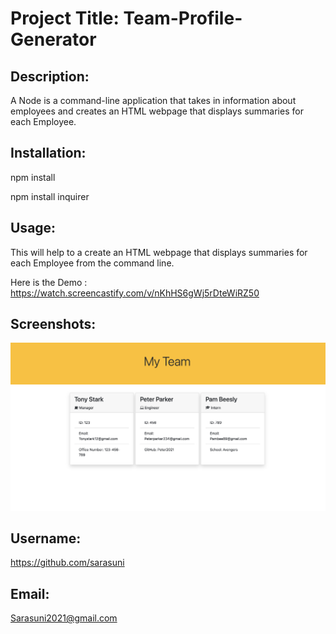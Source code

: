 
# Project Title: Team-Profile-Generator


## Description:

A Node is a command-line application that takes in information about employees and creates an HTML webpage that displays summaries for each Employee.

## Installation:

npm install 

npm install inquirer

## Usage:

This will help to a create an HTML webpage that displays summaries for each Employee from the command line.

Here is the Demo :
https://watch.screencastify.com/v/nKhHS6gWj5rDteWiRZ50

## Screenshots:
![](./screenshots/screenshot-1.png)


## Username:

https://github.com/sarasuni

## Email:

Sarasuni2021@gmail.com



